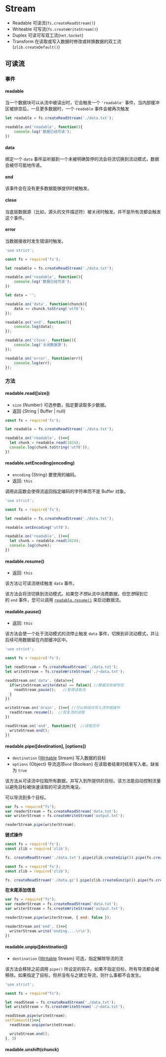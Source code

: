 # Stream

* Readable 可读流(`fs.createReadStream()`)
* Writeable 可写流(`fs.createWriteStream()`)
* Duplex 可读可写双工流(`net.Socket`)
* Transform  在读取或写入数据时修改或转换数据的双工流(`zlib.createDefault()`)

## 可读流

### 事件

#### readable

当一个数据块可以从流中被读出时，它会触发一个 `'readable'` 事件，当内部缓冲区被排空后，一旦更多数据时，一个 `readable` 事件会被再次触发

```javascript
let readable = fs.createReadStream('./data.txt');

readable.on('readable', function(){
    console.log('数据已经可读');
})
```

#### data

绑定一个 `data` 事件监听器到一个未被明确暂停的流会将流切换到流动模式，数据会被尽可能地传递。

#### end

该事件会在没有更多数据能够提供时被触发。

#### close

当底层数据源（比如，源头的文件描述符）被关闭时触发。并不是所有流都会触发这个事件。

#### error

当数据接收时发生错误时触发。

```javascript
'use strict';

const fs = require('fs');

let readable = fs.createReadStream('./data.txt');

readable.on('readable', function(){
    console.log('数据已经可读');
})

let data = '';

readable.on('data', function(chunck){
    data += chunck.toString('utf8');
});

readable.on('end', function(){
    console.log(data);
});

readable.on('close', function(){
    console.log('关闭数据源');
});

readable.on('error', function(err){
    console.log(err);
});
```

### 方法

#### readable.read([size])

- `size` {Number} 可选参数，指定要读取多少数据。
- 返回 {String | Buffer | null}

```javascript
const fs = require('fs');

let readable = fs.createReadStream('./data.txt');

readable.on('readable', ()=>{
  let chunk = readable.read(1024);
  console.log(chunk.toString('utf8'));
})
```

#### readable.setEncoding(encoding)

- `encoding` {String} 要使用的编码。
- 返回: `this`

调用此函数会使得流返回指定编码的字符串而不是 Buffer 对象。

```javascript
'use strict';

const fs = require('fs');

let readable = fs.createReadStream('./data.txt');

readable.setEncoding('utf8');

readable.on('readable', ()=>{
  let chunk = readable.read(1024);
  console.log(chunk);
})
```

#### readable.resume()

- 返回: `this`

该方法让可读流继续触发 `data` 事件。

该方法会将流切换到流动模式。如果您*不想*从流中消费数据，但您*想*得到它的 `end` 事件，您可以调用 [`readable.resume()`](http://www.nodeclass.com/api/node.html#stream_readable_resume) 来启动数据流。

#### readable.pause()

- 返回: `this`

该方法会使一个处于流动模式的流停止触发 `data` 事件，切换到非流动模式，并让后续可用数据留在内部缓冲区中。

```javascript
'use strict';

const fs = require('fs');

let readStream = fs.createReadStream('./data.txt');
let writeStream = fs.createWriteStream('./~data.txt');

readStream.on('data', (data)=>{
  if(writeStream.write(data) == false){ //数据没有被写完
    readStream.pause();   //暂停读取流
  }
})

writeStream.on('drain', ()=>{ //可以继续向写入流中做操作
  readStream.resume();  //恢复流的读取
})

readStream.on('end', function(){  //读取完毕
  writeStream.end();
})
```

#### readable.pipe([destination], [options])

- `destination` {[Writable](http://www.nodeclass.com/api/node.html#stream_class_stream_writable) Stream} 写入数据的目标
- `options` {Object} 导流选项`end` {Boolean} 在读取者结束时结束写入者。缺省为 `true`

该方法从可读流中拉取所有数据，并写入到所提供的目标。该方法能自动控制流量以避免目标被快速读取的可读流所淹没。

可以导流到多个目标。

```javascript
var fs = require("fs");
var readerStream = fs.createReadStream('data.txt');
var writerStream = fs.createWriteStream('output.txt');

readerStream.pipe(writerStream);
```

**链式操作**

```javascript
const fs = require('fs');
const zlib = require('zlib');

fs. createReadStream('./data.txt').pipe(zlib.createGzip()).pipe(fs.createWriteStream('./data.gz'));
```

```javascript
const fs = require('fs');
const zlib = require('zlib');

fs. createReadStream('./data.gz').pipe(zlib.createGunzip()).pipe(fs.createWriteStream('back.txt'));
```

**在末尾添加信息**

```javascript
var fs = require("fs");
var readerStream = fs.createReadStream('data.txt');
var writerStream = fs.createWriteStream('output.txt');

readerStream.pipe(writerStream, { end: false });

readerStream.on('end', ()=>{
  writerStream.write('ending....\r\n');
})
```

#### readable.unpip([destination])

- `destination` {[Writable](http://www.nodeclass.com/api/node.html#stream_class_stream_writable) Stream} 可选，指定解除导流的流

该方法会移除之前调用 `pipe()` 所设定的钩子。如果不指定目标，所有导流都会被移除。如果指定了目标，但并没有与之建立导流，则什么事都不会发生。

```javascript
'use strict';

const fs = require("fs");

let readSteam = fs.createReadStream('./data.txt');
let writeStream = fs.createWriteStream('./~data.txt');

readSteam.pipe(writeStream);
setTimeout(()=>{
  readSteam.unpipe(writeStream);

  writeStream.end();
}, 3)
```

#### readable.unshift(chunck)




















